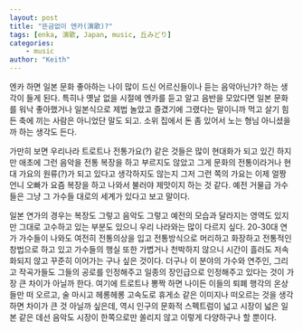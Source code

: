 ```yaml
---
layout: post
title: "뜬금없이 엔카(演歌)?"
tags: [enka, 演歌, Japan, music, 丘みどり]
categories:
    - music
author: "Keith"
---
```


엔카 하면 일본 문화 좋아하는 나이 많이 드신 어르신들이나 듣는 음악아닌가? 하는 생각이 들게 된다. 특히나 옛날 없을 시절에 엔카를 듣고 알고 음반을 모았다면 일본 문화를 워낙 좋아했거나 일본식으로 제법 놀았고 즐겼기에 그랬다는 말이니까 먹고 살기 힘든 축에 끼는 사람은 아니었단 말도 되고. 소위 집에서 돈 좀 있어서 노는 형님 아니셨을까 하는 생각도 든다. 

가만히 보면 우리나라 트로트나 전통가요(?) 같은 것들은 많이 현대화가 되고 있긴 하지만 애초에 그런 음악을 전통 복장을 하고 부르지도 않았고 그게 문화의 전통이라거나 현대 가요의 원류(?)가 되고 있다고 생각하지도 않는지 그저 그런 쪽의 가요는 이제 얼짱 언니 오빠가 요즘 복장을 하고 나와서 불러야 제맛이지 하는 것 같다. 예전 거물급 가수들은 그냥 그 가수들 대로의 세계가 있다고 보고 말이다.

일본 연가의 경우는 복장도 그렇고 음악도 그렇고 예전의 모습과 달라지는 영역도 있지만 그대로 고수하고 있는 부분도 있으니 우리 나라와는 많이 다르지 싶다. 20-30대 연가 가수들이 나와도 여전히 전통의상을 입고 전통방식으로 머리하고 화장하고 전통적인 창법으로 하고 있고 가수들의 행실 또한 가볍거나 천박하지 않으니 시간이 흘러도 저속화되지 않고 꾸준히 이어가는 구나 싶은 것이다. 더구나 이 분야의 가수와 연주인, 그리고 작곡가들도 그들의 공로를 인정해주고 일종의 장인급으로 인정해주고 있다는 것이 가장 큰 차이가 아닐까 한다. 여기에 트로트나 뽕짝 하면 나이든 이들의 퇴폐 행각의 온상들만 떠 오르고, 술 마시고 헤롱헤롱 고속도로 휴게소 같은 이미지나 떠오르는 것을 생각하면 차이가 큰 것 아닐까 싶은데, 역시 인구의 문화적 스펙트럼이 넓고 시장이 넓은 일본 같은 데선 음악도 시장이 한쪽으로만 쏠리지 않고 이렇게 다양하구나 할 뿐이다.


